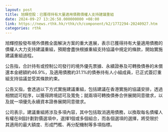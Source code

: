 ```yaml
---
layout: post
title: 旭輝控股：已獲得持有大量適用債務債權人支持建議重組
date: 2024-09-27 13:26:58.000000000 +08:00
link: https://news.rthk.hk/rthk/ch/component/k2/1772294-20240927.htm
categories: rthk
---
```


旭輝控股發布境外債務全面解決方案的重大進展，表示已獲得持有大量適用債務的債權人大力支持建議重組，預期會盡快根據重組支持協議中規定的條款，開始實施建議重組過程。

公告指，合計持有或控制公司發行的境外優先票據、永續證券及可轉換債券的未償還本金總額約46.9%，及適用債務約31.1%的債券持有人小組成員，已正式簽訂重組支持協議並受其條款約束。

公告又指，會透過以下方式實施建議重組，包括建議在香港實施的協議安排，透過相關認可程序，以獲得跨境認可及寬免；就兩項可轉換債券合併展開同意徵求，以及就一項優先永續資本證券展開同意徵求。

公司表示，建議重組將涉及多項內容，其中包括取消適用債務，以換取每名債權人有權在8個計劃對價選項中，選擇1個或多個組合，而各個選項的選擇，將受限於其適用的最大額度、形成門檻、再分配機制等多項指標。
